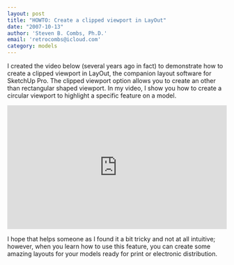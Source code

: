 ```yaml
---
layout: post
title: "HOWTO: Create a clipped viewport in LayOut"
date: "2007-10-13"
author: 'Steven B. Combs, Ph.D.'
email: 'retrocombs@icloud.com'
category: models
---
```


I created the video below (several years ago in fact) to demonstrate how to create a clipped viewport in LayOut, the companion layout software for SketchUp Pro. The clipped viewport option allows you to create an other than rectangular shaped viewport. In my video, I show you how to create a circular viewport to highlight a specific feature on a model.

<div style="position:relative;padding-top:56.25%;">
  <p><iframe src="https://www.youtube.com/embed/5FQFOg4rIxo?list=PLA1A7B445DEC1533B" frameborder="0" allowfullscreen
    style="position:absolute;top:0;left:0;width:100%;height:100%;"></iframe></p>
</div>

I hope that helps someone as I found it a bit tricky and not at all intuitive; however, when you learn how to use this feature, you can create some amazing layouts for your models ready for print or electronic distribution.
